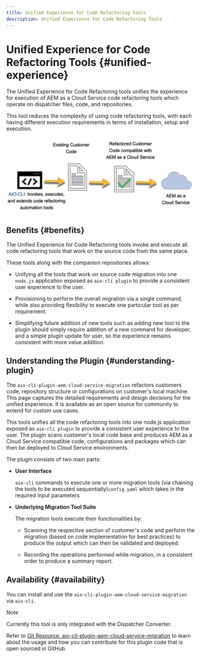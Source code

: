 ```yaml
---
title: Unified Experience for Code Refactoring Tools
description: Unified Experience for Code Refactoring Tools
---
```


# Unified Experience for Code Refactoring Tools {#unified-experience}

The Unified Experience for Code Refactoring tools unifies the experience for execution of AEM as a Cloud Service code refactoring tools which operate on dispatcher files, code, and repositories.

This tool reduces the complexity of using code refactoring tools, with each having different execution requirements in terms of installation, setup and execution.

![image](/help/move-to-cloud-service/assets/unified-a.png)

## Benefits {#benefits}

The Unified Experience for Code Refactoring tools invoke and execute all code refactoring tools that work on the source code from the same place.

These tools along with the companion repositories allows:

* Unifying all the tools that work on source code migration into one `node.js` application exposed as `aio-cli plugin` to provide a consistent user experience to the user.

* Provisioning to perform the overall migration via a single command, while also providing flexibility to execute one particular tool as per requirement.

* Simplifying future addition of new tools such as adding new tool to the plugin should simply require addition of a new command for developer, and a simple plugin update for user, so the experience remains consistent with more value addition.

## Understanding the Plugin {#understanding-plugin}

The `aio-cli-plugin-aem-cloud-service-migration` refactors customers code, repository structure or configurations on customer's local machine. This page captures the detailed requirements and design decisions for the unified experience.
It is available as an open source for community to extend for custom use cases.

This tools unifies all the code refactoring tools into one node.js application exposed as `aio-cli plugin` to provide a consistent user experience to the user. The plugin scans customer's local code base and produces AEM as a Cloud Service compatible code, configurations and packages which can then be deployed to Cloud Service environments.

The plugin consists of two main parts:

* **User Interface** 

   `aio-cli` commands to execute one or more migration tools (via chaining the tools to be executed sequentially)`config.yaml` which takes in the required input parameters

* **Underlying Migration Tool Suite**

   The migration tools execute their functionalities by:

     * Scanning the respective section of customer's code and perform the migration (based on code implementation for best practices) to produce the output which can then be validated and deployed.

     * Recording the operations performed while migration, in a consistent order to produce a summary report.

## Availability {#availability}

You can install and use the `aio-cli-plugin-aem-cloud-service-migration` via `aio-cli`.

>[!NOTE]
>Currently this tool is only integrated with the Dispatcher Converter.

Refer to [Git Resource: aio-cli-plugin-aem-cloud-service-migration](https://github.com/adobe/aio-cli-plugin-aem-cloud-service-migration) to learn about the usage and how you can contribute for this plugin code that is open sourced in GitHub.

